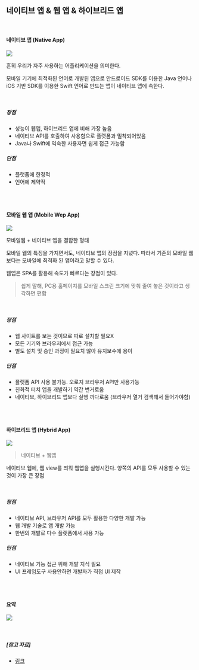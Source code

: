 ## 네이티브 앱 & 웹 앱 & 하이브리드 앱

<br>

#### 네이티브 앱 (Native App)

<img src="https://mblogthumb-phinf.pstatic.net/MjAxNzA1MjNfMTYy/MDAxNDk1NTI0ODM5MTE4.TdQ3eHqNonWO6s_iP3--wu22JtO-plhsjTRxlC0UsU0g.jGJOzygOWVumEielqLMAo9PHzLizIpBRgqfPKFsUvPog.PNG.acornedu/02_%EB%84%A4%EC%9D%B4%ED%8B%B0%EB%B8%8C%EC%95%B1.png?type=w800">

흔히 우리가 자주 사용하는 어플리케이션을 의미한다.

모바일 기기에 최적화된 언어로 개발된 앱으로 안드로이드 SDK를 이용한 Java 언어나 iOS 기반 SDK를 이용한 Swift 언어로 만드는 앱이 네이티브 앱에 속한다.

<br>

##### 장점

- 성능이 웹앱, 하이브리드 앱에 비해 가장 높음
- 네이티브 API를 호출하여 사용함으로 플랫폼과 밀착되어있음
- Java나 Swift에 익숙한 사용자면 쉽게 접근 가능함

##### 단점

- 플랫폼에 한정적
- 언어에 제약적

<br>

<br>

#### 모바일 웹 앱 (Mobile Wep App)

<img src="https://mblogthumb-phinf.pstatic.net/MjAxNzA1MjNfMTU0/MDAxNDk1NTI1MDk3ODMx.9Sc2ujbBTWVg5nyCCJpKYdwYTGr7e2sxUfBPN7Cosf0g.OGUHbnWVbHSJ45w4n2CIVMOY6iJaQESD9RxTvG8n_NIg.PNG.acornedu/03_%EC%9B%B9%EC%95%B1.png?type=w800">

모바일웹 + 네이티브 앱을 결합한 형태

모바일 웹의 특징을 가지면서도, 네이티브 앱의 장점을 지녔다. 따라서 기존의 모바일 웹보다는 모바일에 최적화 된 앱이라고 말할 수 있다.

웹앱은 SPA를 활용해 속도가 빠르다는 장점이 있다.

> 쉽게 말해, PC용 홈페이지를 모바일 스크린 크기에 맞춰 줄여 놓은 것이라고 생각하면 편함

<br>

##### 장점

- 웹 사이트를 보는 것이므로 따로 설치할 필요X
- 모든 기기와 브라우저에서 접근 가능
- 별도 설치 및 승인 과정이 필요치 않아 유지보수에 용이

##### 단점

- 플랫폼 API 사용 불가능. 오로지 브라우저 API만 사용가능
- 친화적 터치 앱을 개발하기 약간 번거로움
- 네이티브, 하이브리드 앱보다 실행 까다로움 (브라우저 열거 검색해서 들어가야함)

<br>

<br>

#### 하이브리드 앱 (Hybrid App)

<img src="https://mblogthumb-phinf.pstatic.net/MjAxNzA1MjNfOTAg/MDAxNDk1NTI1NDUyNDQ0.KwG7RyksdzOfh-hHZZcwZN3fWVproJNp0KZjlXn4utQg.lFZN2yClP6MbcJQEoeGN2FGg8_Q_c2RbqlpLo45cdnwg.PNG.acornedu/04_%ED%95%98%EC%9D%B4%EB%B8%8C%EB%A6%AC%EB%93%9C%EC%95%B1.png?type=w800">

> 네이티브 + 웹앱

네이티브 웹에, 웹 view를 띄워 웹앱을 실행시킨다. 양쪽의 API를 모두 사용할 수 있는 것이 가장 큰 장점

<br>

##### 장점

- 네이티브 API, 브라우저 API를 모두 활용한 다양한 개발 가능
- 웹 개발 기술로 앱 개발 가능
- 한번의 개발로 다수 플랫폼에서 사용 가능

##### 단점

- 네이티브 기능 접근 위해 개발 지식 필요
- UI 프레임도구 사용안하면 개발자가 직접 UI 제작

<br>

<br>

#### 요약

<img src="https://mblogthumb-phinf.pstatic.net/MjAxNzA1MjNfMTc1/MDAxNDk1NTI1NTk1OTQ3.Xwuq8V_m40A1CRCM-PHtqO2r5QTsTyAAGjHO1h0NX8cg.d5WrK9gZl58lDeb4wMWYkN3YaZth45WdnwwkGIikxNIg.PNG.acornedu/05_%EB%A7%88%EC%A7%80%EB%A7%89.png?type=w800">

<br>

<br>

<br>

##### [참고 자료]

- [링크](https://m.blog.naver.com/acornedu/221012420292)
